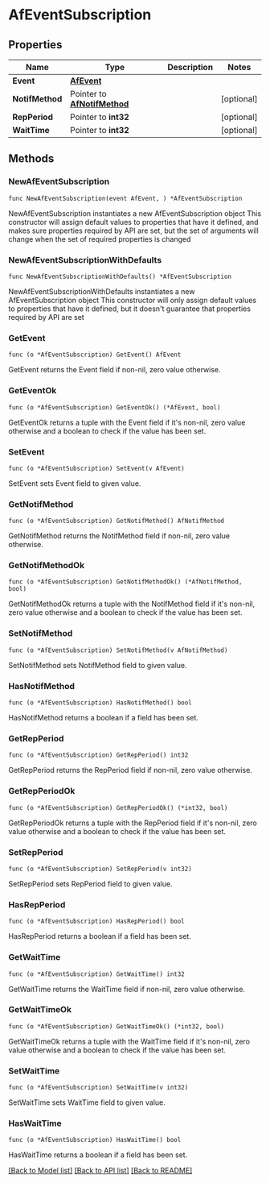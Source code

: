 # AfEventSubscription

## Properties

Name | Type | Description | Notes
------------ | ------------- | ------------- | -------------
**Event** | [**AfEvent**](AfEvent.md) |  | 
**NotifMethod** | Pointer to [**AfNotifMethod**](AfNotifMethod.md) |  | [optional] 
**RepPeriod** | Pointer to **int32** |  | [optional] 
**WaitTime** | Pointer to **int32** |  | [optional] 

## Methods

### NewAfEventSubscription

`func NewAfEventSubscription(event AfEvent, ) *AfEventSubscription`

NewAfEventSubscription instantiates a new AfEventSubscription object
This constructor will assign default values to properties that have it defined,
and makes sure properties required by API are set, but the set of arguments
will change when the set of required properties is changed

### NewAfEventSubscriptionWithDefaults

`func NewAfEventSubscriptionWithDefaults() *AfEventSubscription`

NewAfEventSubscriptionWithDefaults instantiates a new AfEventSubscription object
This constructor will only assign default values to properties that have it defined,
but it doesn't guarantee that properties required by API are set

### GetEvent

`func (o *AfEventSubscription) GetEvent() AfEvent`

GetEvent returns the Event field if non-nil, zero value otherwise.

### GetEventOk

`func (o *AfEventSubscription) GetEventOk() (*AfEvent, bool)`

GetEventOk returns a tuple with the Event field if it's non-nil, zero value otherwise
and a boolean to check if the value has been set.

### SetEvent

`func (o *AfEventSubscription) SetEvent(v AfEvent)`

SetEvent sets Event field to given value.


### GetNotifMethod

`func (o *AfEventSubscription) GetNotifMethod() AfNotifMethod`

GetNotifMethod returns the NotifMethod field if non-nil, zero value otherwise.

### GetNotifMethodOk

`func (o *AfEventSubscription) GetNotifMethodOk() (*AfNotifMethod, bool)`

GetNotifMethodOk returns a tuple with the NotifMethod field if it's non-nil, zero value otherwise
and a boolean to check if the value has been set.

### SetNotifMethod

`func (o *AfEventSubscription) SetNotifMethod(v AfNotifMethod)`

SetNotifMethod sets NotifMethod field to given value.

### HasNotifMethod

`func (o *AfEventSubscription) HasNotifMethod() bool`

HasNotifMethod returns a boolean if a field has been set.

### GetRepPeriod

`func (o *AfEventSubscription) GetRepPeriod() int32`

GetRepPeriod returns the RepPeriod field if non-nil, zero value otherwise.

### GetRepPeriodOk

`func (o *AfEventSubscription) GetRepPeriodOk() (*int32, bool)`

GetRepPeriodOk returns a tuple with the RepPeriod field if it's non-nil, zero value otherwise
and a boolean to check if the value has been set.

### SetRepPeriod

`func (o *AfEventSubscription) SetRepPeriod(v int32)`

SetRepPeriod sets RepPeriod field to given value.

### HasRepPeriod

`func (o *AfEventSubscription) HasRepPeriod() bool`

HasRepPeriod returns a boolean if a field has been set.

### GetWaitTime

`func (o *AfEventSubscription) GetWaitTime() int32`

GetWaitTime returns the WaitTime field if non-nil, zero value otherwise.

### GetWaitTimeOk

`func (o *AfEventSubscription) GetWaitTimeOk() (*int32, bool)`

GetWaitTimeOk returns a tuple with the WaitTime field if it's non-nil, zero value otherwise
and a boolean to check if the value has been set.

### SetWaitTime

`func (o *AfEventSubscription) SetWaitTime(v int32)`

SetWaitTime sets WaitTime field to given value.

### HasWaitTime

`func (o *AfEventSubscription) HasWaitTime() bool`

HasWaitTime returns a boolean if a field has been set.


[[Back to Model list]](../README.md#documentation-for-models) [[Back to API list]](../README.md#documentation-for-api-endpoints) [[Back to README]](../README.md)



